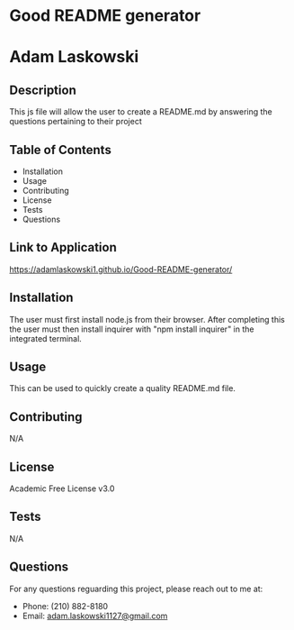 
# Good README generator

# Adam Laskowski

## Description
This js file will allow the user to create a README.md by answering the questions pertaining to their project

## Table of Contents
* Installation
* Usage
* Contributing
* License
* Tests
* Questions

## Link to Application
https://adamlaskowski1.github.io/Good-README-generator/

## Installation
The user must first install node.js from their browser. After completing this the user must then install inquirer with "npm install inquirer" in the integrated terminal.

## Usage
This can be used to quickly create a quality README.md file.

## Contributing
N/A

## License
Academic Free License v3.0

## Tests
N/A

## Questions
For any questions reguarding this project, please reach out to me at:
* Phone: (210) 882-8180
* Email: adam.laskowski1127@gmail.com

